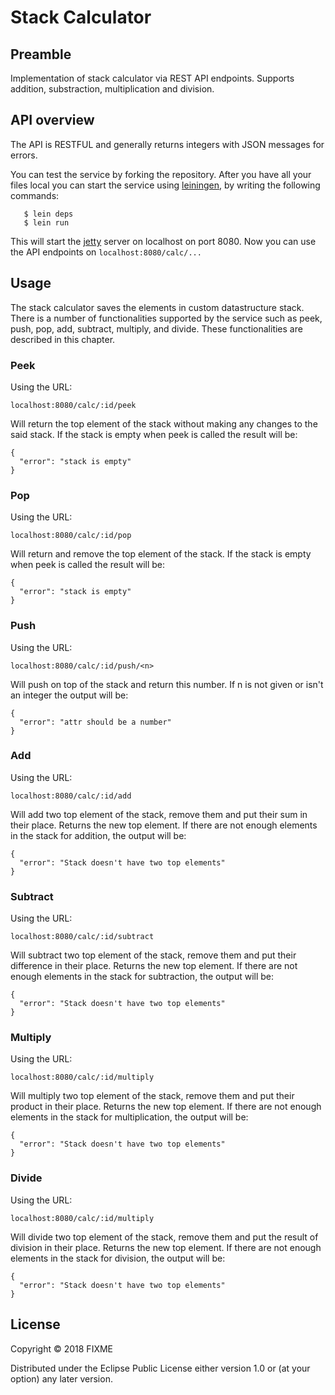 # Stack Calculator

## Preamble 

Implementation of stack calculator via REST API endpoints. Supports addition, substraction, multiplication and division.

## API overview

The API is RESTFUL and generally returns integers with JSON messages for errors.

You can test the service by forking the repository. After you have all your files local you can start the service using [leiningen](https://leiningen.org), by writing the following commands:

```
   $ lein deps
   $ lein run
```

This will start the [jetty](https://www.eclipse.org/jetty/) server on localhost on port 8080. Now you can use the API endpoints on `localhost:8080/calc/...`

## Usage

The stack calculator saves the elements in custom datastructure stack. There is a number of functionalities supported by the service such as peek, push, pop, add, subtract, multiply, and divide. These functionalities are described in this chapter.

### Peek

Using the URL:

`localhost:8080/calc/:id/peek`

Will return the top element of the stack without making any changes to the said stack. If the stack is empty when peek is called the result will be:

    {
      "error": "stack is empty"
    }

### Pop

Using the URL:

`localhost:8080/calc/:id/pop`

Will return and remove the top element of the stack. If the stack is empty when peek is called the result will be:

    {
      "error": "stack is empty"
    }

### Push

Using the URL:

`localhost:8080/calc/:id/push/<n>`

Will push <n> on top of the stack and return this number. If n is not given or isn't an integer the output will be:

    {
      "error": "attr should be a number"
    }

### Add

Using the URL:

`localhost:8080/calc/:id/add`

Will add two top element of the stack, remove them and put their sum in their place. Returns the new top element. If there are not enough elements in the stack for addition, the output will be:

    {
      "error": "Stack doesn't have two top elements"
    }

### Subtract

Using the URL:

`localhost:8080/calc/:id/subtract`

Will subtract two top element of the stack, remove them and put their difference in their place. Returns the new top element. If there are not enough elements in the stack for subtraction, the output will be:

    {
      "error": "Stack doesn't have two top elements"
    }

### Multiply

Using the URL:

`localhost:8080/calc/:id/multiply`

Will multiply two top element of the stack, remove them and put their product in their place. Returns the new top element. If there are not enough elements in the stack for multiplication, the output will be:

    {
      "error": "Stack doesn't have two top elements"
    }

### Divide

Using the URL:

`localhost:8080/calc/:id/multiply`

Will divide two top element of the stack, remove them and put the result of division in their place. Returns the new top element. If there are not enough elements in the stack for division, the output will be:

    {
      "error": "Stack doesn't have two top elements"
    }

## License

Copyright © 2018 FIXME

Distributed under the Eclipse Public License either version 1.0 or (at
your option) any later version.
